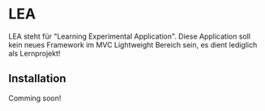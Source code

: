 LEA
=======

LEA steht für "Learning Experimental Application".
Diese Application soll kein neues Framework im MVC Lightweight Bereich sein, es dient lediglich als Lernprojekt!


Installation
------------

Comming soon!